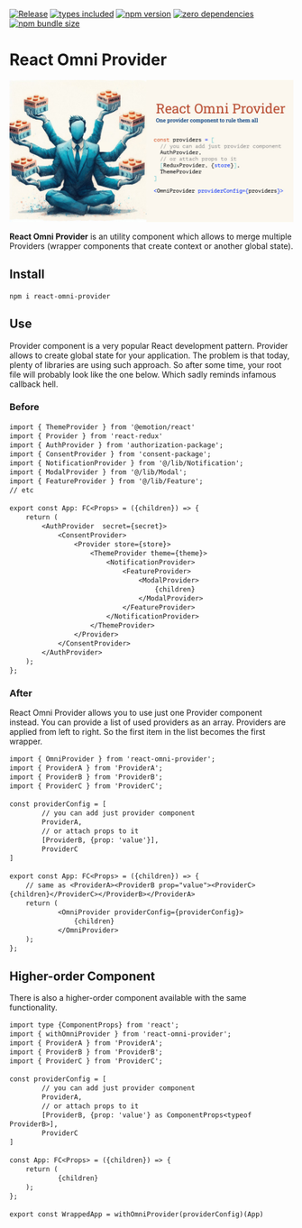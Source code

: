 [![Release](https://github.com/morewings/react-omni-provider/actions/workflows/merge-jobs.yml/badge.svg)](https://github.com/morewings/react-omni-provider/actions/workflows/merge-jobs.yml)
[![types included](https://img.shields.io/github/package-json/types/morewings/react-omni-provider)](https://github.com/morewings/react-omni-provider)
[![npm version](https://badge.fury.io/js/react-omni-provider.svg)](https://www.npmjs.com/package/react-omni-provider)
[![zero dependencies](https://img.shields.io/badge/zero-dependencies-teal)](https://github.com/morewings/css-vars-hook)
[![npm bundle size](https://deno.bundlejs.com/badge?q=react-omni-provider@latest&config={%22esbuild%22:{%22external%22:[%22react%22,%22react-dom%22]}})](https://bundlejs.com/?q=react-omni-provider@latest&config={%22esbuild%22:{%22external%22:[%22react%22,%22react-dom%22]}})


# React Omni Provider

<img src="./design/picture.jpg" alt="React Omni Provider">

**React Omni Provider** is an utility component which allows to merge multiple Providers (wrapper components that create context or another global state).

## Install

```shell
npm i react-omni-provider
```

## Use
Provider component is a very popular React development pattern. Provider allows to create global state for your application. The problem is that today, plenty of libraries are using such approach. So after some time, your root file will probably look like the one below. Which sadly reminds infamous callback hell.

### Before

```tsx
import { ThemeProvider } from '@emotion/react'
import { Provider } from 'react-redux'
import { AuthProvider } from 'authorization-package';
import { ConsentProvider } from 'consent-package';
import { NotificationProvider } from '@/lib/Notification';
import { ModalProvider } from '@/lib/Modal';
import { FeatureProvider } from '@/lib/Feature';
// etc

export const App: FC<Props> = ({children}) => {
    return (
        <AuthProvider  secret={secret}>
            <ConsentProvider>
                <Provider store={store}>
                    <ThemeProvider theme={theme}>
                        <NotificationProvider>
                            <FeatureProvider>
                                <ModalProvider>
                                    {children}
                                </ModalProvider>
                            </FeatureProvider>
                        </NotificationProvider>
                    </ThemeProvider>
                </Provider>
            </ConsentProvider>
        </AuthProvider>
    );
};
```

### After

React Omni Provider allows you to use just one Provider component instead. You can provide a list of used providers as an array. Providers are applied from left to right. So the first item in the list becomes the first wrapper.

```tsx
import { OmniProvider } from 'react-omni-provider';
import { ProviderA } from 'ProviderA';
import { ProviderB } from 'ProviderB';
import { ProviderC } from 'ProviderC';

const providerConfig = [
        // you can add just provider component
        ProviderA,
        // or attach props to it
        [ProviderB, {prop: 'value'}],
        ProviderC
]

export const App: FC<Props> = ({children}) => {
    // same as <ProviderA><ProviderB prop="value"><ProviderC>{children}</ProviderC></ProviderB></ProviderA>
    return (
            <OmniProvider providerConfig={providerConfig}>
                {children}
            </OmniProvider>
    );
};
```

## Higher-order Component

There is also a higher-order component available with the same functionality.

```tsx
import type {ComponentProps} from 'react';
import { withOmniProvider } from 'react-omni-provider';
import { ProviderA } from 'ProviderA';
import { ProviderB } from 'ProviderB';
import { ProviderC } from 'ProviderC';

const providerConfig = [
        // you can add just provider component
        ProviderA,
        // or attach props to it
        [ProviderB, {prop: 'value'} as ComponentProps<typeof ProviderB>],
        ProviderC
]

const App: FC<Props> = ({children}) => {
    return (
            {children}
    );
};

export const WrappedApp = withOmniProvider(providerConfig)(App)
```
